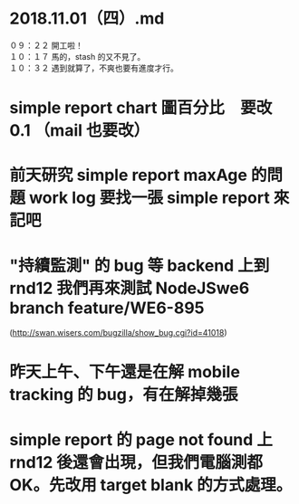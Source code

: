 # 2018.11.01（四）.md  
０９：２２ 開工啦！  
１０：１７ 馬的，stash 的又不見了。  
１０：３２ 遇到就算了，不爽也要有進度才行。  

# simple report chart 圖百分比　要改 0.1 （mail 也要改）
# 前天研究 simple report maxAge 的問題 work log 要找一張 simple report 來記吧
# "持續監測" 的 bug 等 backend 上到 rnd12 我們再來測試  NodeJSwe6 branch  feature/WE6-895  
(http://swan.wisers.com/bugzilla/show_bug.cgi?id=41018)  

# 昨天上午、下午還是在解 mobile tracking 的 bug，有在解掉幾張
# simple report 的 page not found 上 rnd12 後還會出現，但我們電腦測都OK。先改用 target blank 的方式處理。
